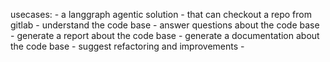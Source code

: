 usecases:
    - a langgraph agentic solution
        - that can checkout a repo from gitlab
        - understand the code base 
        - answer questions about the code base
        - generate a report about the code base
        - generate a documentation about the code base
        - suggest refactoring and improvements
    -
    